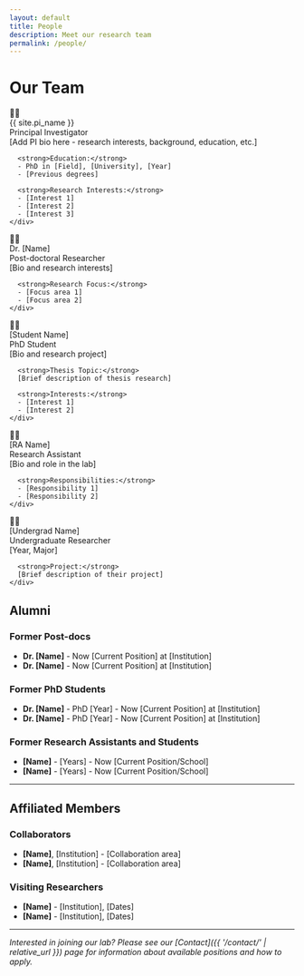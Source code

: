 ```yaml
---
layout: default
title: People
description: Meet our research team
permalink: /people/
---
```


# Our Team

<div class="people-grid">
  
  <!-- Principal Investigator -->
  <div class="person-card">
    <div class="person-photo">
      👨‍🔬
    </div>
    <div class="person-name">{{ site.pi_name }}</div>
    <div class="person-role">Principal Investigator</div>
    <div class="person-bio">
      [Add PI bio here - research interests, background, education, etc.]
      
      <strong>Education:</strong>
      - PhD in [Field], [University], [Year]
      - [Previous degrees]
      
      <strong>Research Interests:</strong>
      - [Interest 1]
      - [Interest 2]
      - [Interest 3]
    </div>
  </div>

  <!-- Post-doctoral Researchers -->
  <div class="person-card">
    <div class="person-photo">
      👩‍🔬
    </div>
    <div class="person-name">Dr. [Name]</div>
    <div class="person-role">Post-doctoral Researcher</div>
    <div class="person-bio">
      [Bio and research interests]
      
      <strong>Research Focus:</strong>
      - [Focus area 1]
      - [Focus area 2]
    </div>
  </div>

  <!-- PhD Students -->
  <div class="person-card">
    <div class="person-photo">
      🧑‍🎓
    </div>
    <div class="person-name">[Student Name]</div>
    <div class="person-role">PhD Student</div>
    <div class="person-bio">
      [Bio and research project]
      
      <strong>Thesis Topic:</strong>
      [Brief description of thesis research]
      
      <strong>Interests:</strong>
      - [Interest 1]
      - [Interest 2]
    </div>
  </div>

  <!-- Research Assistants -->
  <div class="person-card">
    <div class="person-photo">
      👨‍💻
    </div>
    <div class="person-name">[RA Name]</div>
    <div class="person-role">Research Assistant</div>
    <div class="person-bio">
      [Bio and role in the lab]
      
      <strong>Responsibilities:</strong>
      - [Responsibility 1]
      - [Responsibility 2]
    </div>
  </div>

  <!-- Undergraduate Researchers -->
  <div class="person-card">
    <div class="person-photo">
      🧑‍🎓
    </div>
    <div class="person-name">[Undergrad Name]</div>
    <div class="person-role">Undergraduate Researcher</div>
    <div class="person-bio">
      [Year, Major]
      
      <strong>Project:</strong>
      [Brief description of their project]
    </div>
  </div>

</div>

## Alumni

### Former Post-docs
- **Dr. [Name]** - Now [Current Position] at [Institution]
- **Dr. [Name]** - Now [Current Position] at [Institution]

### Former PhD Students
- **Dr. [Name]** - PhD [Year] - Now [Current Position] at [Institution]
- **Dr. [Name]** - PhD [Year] - Now [Current Position] at [Institution]

### Former Research Assistants and Students
- **[Name]** - [Years] - Now [Current Position/School]
- **[Name]** - [Years] - Now [Current Position/School]

---

## Affiliated Members

### Collaborators
- **[Name]**, [Institution] - [Collaboration area]
- **[Name]**, [Institution] - [Collaboration area]

### Visiting Researchers
- **[Name]** - [Institution], [Dates]
- **[Name]** - [Institution], [Dates]

---

*Interested in joining our lab? Please see our [Contact]({{ '/contact/' | relative_url }}) page for information about available positions and how to apply.*
